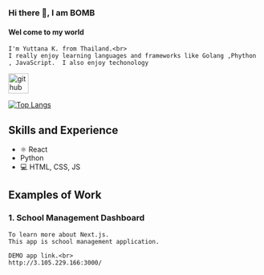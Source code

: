 ### Hi there 👋, I am BOMB
#### Wel come to my world
```
I'm Yuttana K. from Thailand.<br>
I really enjoy learning languages and frameworks like Golang ,Phython , JavaScript.  I also enjoy techonology 
```
[<img src='https://cdn.jsdelivr.net/npm/simple-icons@3.0.1/icons/github.svg' alt='github' height='40'>](https://github.com/yuttana76)  

[![Top Langs](https://github-readme-stats.vercel.app/api/top-langs/?username=yuttana76)](https://github.com/anuraghazra/github-readme-stats)
## Skills and Experience
* ⚛ React
* Python
* 💻 HTML, CSS, JS


## Examples of Work
<!--<img src="https://github.com/adriantwarog/adriantwarog/blob/master/covid19.gif" width="512" >-->
### 1. School Management Dashboard <br/>
```
To learn more about Next.js.
This app is school management application.

DEMO app link.<br>
http://3.105.229.166:3000/
```
